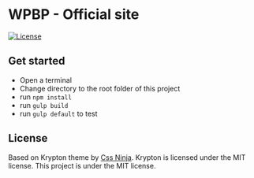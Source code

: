 # WPBP - Official site
[![License](https://img.shields.io/badge/License-GPL%20v2-blue.svg)](https://img.shields.io/badge/License-GPL%20v2-blue.svg)   

## Get started

* Open a terminal
* Change directory to the root folder of this project
* run `npm install`
* run `gulp build`
* run `gulp default` to test

## License

Based on Krypton theme by <a href="https://cssninja.io">Css Ninja</a>. Krypton is licensed under the MIT license.
This project is under the MIT license.
